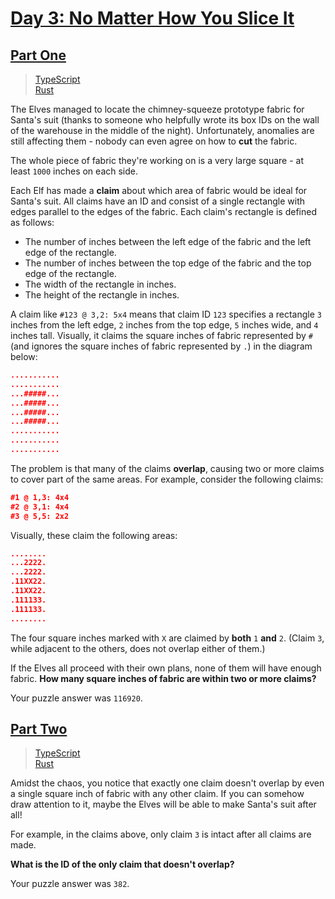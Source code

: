 # [Day 3: No Matter How You Slice It](https://adventofcode.com/2018/day/3)

## [Part One](https://adventofcode.com/2018/day/3#part1)

> [TypeScript](/solutions/typescript/2018/03/src/p1.ts)\
> [Rust](/solutions/rust/2018/03/src/lib.rs)

The Elves managed to locate the chimney-squeeze prototype fabric for Santa's
suit (thanks to someone who helpfully wrote its box IDs on the wall of the
warehouse in the middle of the night). Unfortunately, anomalies are still
affecting them - nobody can even agree on how to **cut** the fabric.

The whole piece of fabric they're working on is a very large square - at least
`1000` inches on each side.

Each Elf has made a **claim** about which area of fabric would be ideal for
Santa's suit. All claims have an ID and consist of a single rectangle with edges
parallel to the edges of the fabric. Each claim's rectangle is defined as
follows:

- The number of inches between the left edge of the fabric and the left edge of
  the rectangle.
- The number of inches between the top edge of the fabric and the top edge of
  the rectangle.
- The width of the rectangle in inches.
- The height of the rectangle in inches.

A claim like `#123 @ 3,2: 5x4` means that claim ID `123` specifies a rectangle
`3` inches from the left edge, `2` inches from the top edge, `5` inches wide,
and `4` inches tall. Visually, it claims the square inches of fabric represented
by `#` (and ignores the square inches of fabric represented by `.`) in the
diagram below:

```json
...........
...........
...#####...
...#####...
...#####...
...#####...
...........
...........
...........
```

The problem is that many of the claims **overlap**, causing two or more claims
to cover part of the same areas. For example, consider the following claims:

```json
#1 @ 1,3: 4x4
#2 @ 3,1: 4x4
#3 @ 5,5: 2x2
```

Visually, these claim the following areas:

```json
........
...2222.
...2222.
.11XX22.
.11XX22.
.111133.
.111133.
........
```

The four square inches marked with `X` are claimed by **both** `1` **and** `2`.
(Claim `3`, while adjacent to the others, does not overlap either of them.)

If the Elves all proceed with their own plans, none of them will have enough
fabric. **How many square inches of fabric are within two or more claims?**

Your puzzle answer was `116920`.

## [Part Two](https://adventofcode.com/2018/day/3#part2)

> [TypeScript](/solutions/typescript/2018/03/src/p2.ts)\
> [Rust](/solutions/rust/2018/03/src/lib.rs)

Amidst the chaos, you notice that exactly one claim doesn't overlap by even a
single square inch of fabric with any other claim. If you can somehow draw
attention to it, maybe the Elves will be able to make Santa's suit after all!

For example, in the claims above, only claim `3` is intact after all claims are
made.

**What is the ID of the only claim that doesn't overlap?**

Your puzzle answer was `382`.
